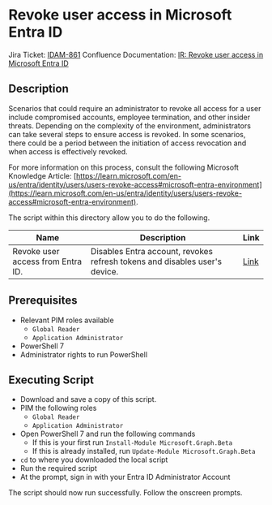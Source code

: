 # Revoke user access in Microsoft Entra ID

Jira Ticket: [IDAM-861](https://dsdmoj.atlassian.net/browse/IDAM-861)
Confluence Documentation: [IR: Revoke user access in Microsoft Entra ID](https://dsdmoj.atlassian.net/wiki/spaces/EUCS/pages/5034279003/IR+Revoke+user+access+in+Microsoft+Entra+ID)

## Description

Scenarios that could require an administrator to revoke all access for a user include compromised accounts, employee termination, and other insider threats. Depending on the complexity of the environment, administrators can take several steps to ensure access is revoked. In some scenarios, there could be a period between the initiation of access revocation and when access is effectively revoked.

For more information on this process, consult the following Microsoft Knowledge Article: [https://learn.microsoft.com/en-us/entra/identity/users/users-revoke-access#microsoft-entra-environment](https://learn.microsoft.com/en-us/entra/identity/users/users-revoke-access#microsoft-entra-environment).

The script within this directory allow you to do the following.

| Name | Description | Link |
|------|-------------|------|
| Revoke user access from Entra ID. | Disables Entra account, revokes refresh tokens and disables user's device. | [Link](./Revoke.ps1) |

## Prerequisites

- Relevant PIM roles available
    - `Global Reader`
    - `Application Administrator`
- PowerShell 7
- Administrator rights to run PowerShell

## Executing Script

* Download and save a copy of this script.
* PIM the following roles
    - `Global Reader`
    - `Application Administrator`
* Open PowerShell 7 and run the following commands
    * If this is your first run `Install-Module Microsoft.Graph.Beta`
    * If this is already installed, run `Update-Module Microsoft.Graph.Beta`
* `cd` to where you downloaded the local script
* Run the required script
* At the prompt, sign in with your Entra ID Administrator Account

The script should now run successfully. Follow the onscreen prompts.
